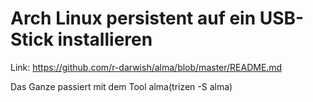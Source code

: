 # Arch Linux persistent auf ein USB-Stick installieren

Link: https://github.com/r-darwish/alma/blob/master/README.md

Das Ganze passiert mit dem Tool alma(trizen -S alma)
